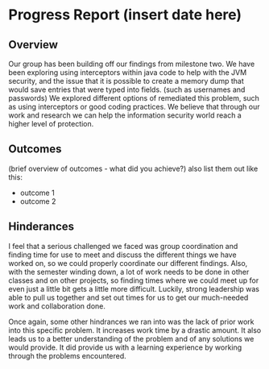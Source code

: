 # Progress Report (insert date here)
## Overview
Our group has been building off our findings from milestone two. We have been exploring using interceptors within java code to help with the JVM security, and the issue that it is possible to create a memory dump that would save entries that were typed into fields. (such as usernames and passwords) We explored different options of remediated this problem, such as using interceptors or good coding practices. We believe that through our work and research we can help the information security world reach a higher level of protection.
## Outcomes
(brief overview of outcomes - what did you achieve?)
also list them out like this:
* outcome 1
* outcome 2
## Hinderances
I feel that a serious challenged we faced was group coordination and finding time for use to meet and discuss the different things we have worked on, so we could properly coordinate our different findings. Also, with the semester winding down, a lot of work needs to be done in other classes and on other projects, so finding times where we could meet up for even just a little bit gets a little more difficult. Luckily, strong leadership was able to pull us together and set out times for us to get our much-needed work and collaboration done. 

Once again, some other hindrances we ran into was the lack of prior work into this specific problem. It increases work time by a drastic amount. It also leads us to a better understanding of the problem and of any solutions we would provide. It did provide us with a learning experience by working through the problems encountered. 

